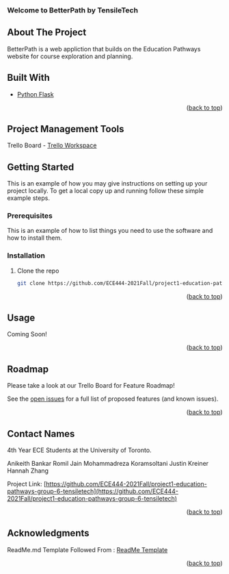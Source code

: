 ### Welcome to BetterPath by TensileTech

<!-- ABOUT THE PROJECT -->
## About The Project
BetterPath is a web appliction that builds on the Education Pathways website for course exploration and planning. 

## Built With

* [Python Flask](https://flask.palletsprojects.com/en/2.0.x/)

<p align="right">(<a href="#top">back to top</a>)</p>

## Project Management Tools

Trello Board - [Trello Workspace](https://trello.com/b/36RbXYxA/ece444-tensiletech)


<!-- GETTING STARTED -->
## Getting Started

This is an example of how you may give instructions on setting up your project locally.
To get a local copy up and running follow these simple example steps.

### Prerequisites

This is an example of how to list things you need to use the software and how to install them.


### Installation

1. Clone the repo
   ```sh
   git clone https://github.com/ECE444-2021Fall/project1-education-pathways-group-6-tensiletech.git

<p align="right">(<a href="#top">back to top</a>)</p>


<!-- USAGE EXAMPLES -->
## Usage

Coming Soon!

<p align="right">(<a href="#top">back to top</a>)</p>



<!-- ROADMAP -->
## Roadmap

Please take a look at our Trello Board for Feature Roadmap!

See the [open issues](https://github.com/ECE444-2021Fall/project1-education-pathways-group-6-tensiletech/issues) for a full list of proposed features (and known issues).

<p align="right">(<a href="#top">back to top</a>)</p>


<!-- CONTACT -->
## Contact Names

4th Year ECE Students at the University of Toronto. 

Anikeith Bankar
Romil Jain
Mohammadreza Koramsoltani
Justin Kreiner
Hannah Zhang

Project Link: [https://github.com/ECE444-2021Fall/project1-education-pathways-group-6-tensiletech](https://github.com/ECE444-2021Fall/project1-education-pathways-group-6-tensiletech)

<p align="right">(<a href="#top">back to top</a>)</p>



<!-- ACKNOWLEDGMENTS -->
## Acknowledgments

ReadMe.md Template Followed From : [ReadMe Template](https://github.com/othneildrew/Best-README-Template)

<p align="right">(<a href="#top">back to top</a>)</p>
